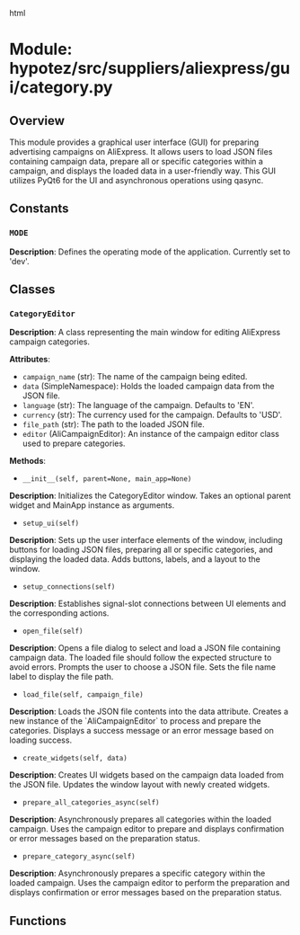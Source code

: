 html
<h1>Module: hypotez/src/suppliers/aliexpress/gui/category.py</h1>

<h2>Overview</h2>
<p>This module provides a graphical user interface (GUI) for preparing advertising campaigns on AliExpress. It allows users to load JSON files containing campaign data, prepare all or specific categories within a campaign, and displays the loaded data in a user-friendly way.  This GUI utilizes PyQt6 for the UI and asynchronous operations using qasync.</p>

<h2>Constants</h2>

<h3><code>MODE</code></h3>

<p><strong>Description</strong>: Defines the operating mode of the application. Currently set to 'dev'.</p>


<h2>Classes</h2>

<h3><code>CategoryEditor</code></h3>

<p><strong>Description</strong>: A class representing the main window for editing AliExpress campaign categories.</p>

<p><strong>Attributes</strong>:</p>
<ul>
  <li><code>campaign_name</code> (str): The name of the campaign being edited.  </li>
  <li><code>data</code> (SimpleNamespace): Holds the loaded campaign data from the JSON file.  </li>
  <li><code>language</code> (str): The language of the campaign. Defaults to 'EN'.  </li>
  <li><code>currency</code> (str): The currency used for the campaign. Defaults to 'USD'.</li>
  <li><code>file_path</code> (str): The path to the loaded JSON file.  </li>
  <li><code>editor</code> (AliCampaignEditor): An instance of the campaign editor class used to prepare categories.</li>
</ul>


<p><strong>Methods</strong>:</p>
<ul>
  <li><code>__init__(self, parent=None, main_app=None)</code></li>
</ul>

<p><strong>Description</strong>: Initializes the CategoryEditor window. Takes an optional parent widget and MainApp instance as arguments.</p>

<ul>
<li><code>setup_ui(self)</code></li>
</ul>
<p><strong>Description</strong>: Sets up the user interface elements of the window, including buttons for loading JSON files, preparing all or specific categories, and displaying the loaded data.  Adds buttons, labels, and a layout to the window.</p>

<ul>
<li><code>setup_connections(self)</code></li>
</ul>
<p><strong>Description</strong>: Establishes signal-slot connections between UI elements and the corresponding actions. </p>


<ul>
<li><code>open_file(self)</code></li>
</ul>
<p><strong>Description</strong>: Opens a file dialog to select and load a JSON file containing campaign data. The loaded file should follow the expected structure to avoid errors.  Prompts the user to choose a JSON file.  Sets the file name label to display the file path.</p>

<ul>
<li><code>load_file(self, campaign_file)</code></li>
</ul>
<p><strong>Description</strong>: Loads the JSON file contents into the data attribute.  Creates a new instance of the `AliCampaignEditor` to process and prepare the categories.  Displays a success message or an error message based on loading success.</p>

<ul>
  <li><code>create_widgets(self, data)</code></li>
</ul>
<p><strong>Description</strong>: Creates UI widgets based on the campaign data loaded from the JSON file. Updates the window layout with newly created widgets.</p>

<ul>
<li><code>prepare_all_categories_async(self)</code></li>
</ul>
<p><strong>Description</strong>: Asynchronously prepares all categories within the loaded campaign.  Uses the campaign editor to prepare and displays confirmation or error messages based on the preparation status.</p>

<ul>
  <li><code>prepare_category_async(self)</code></li>
</ul>
<p><strong>Description</strong>: Asynchronously prepares a specific category within the loaded campaign.  Uses the campaign editor to perform the preparation and displays confirmation or error messages based on the preparation status.</p>



<h2>Functions</h2>


<!-- Add function documentation here as needed -->